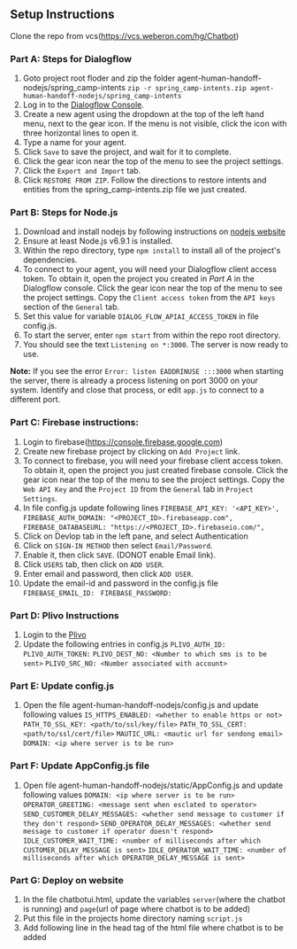 ## Setup Instructions

Clone the repo from vcs(https://vcs.weberon.com/hg/Chatbot)

### Part A: Steps for Dialogflow
1. Goto project root floder and zip the folder agent-human-handoff-nodejs/spring_camp-intents
		`zip -r spring_camp-intents.zip agent-human-handoff-nodejs/spring_camp-intents`
2. Log in to the [Dialogflow Console](https://console.api.ai).
3. Create a new agent using the dropdown at the top of the left hand menu, next to the gear icon.
If the menu is not visible, click the icon with three horizontal lines to open it.
4. Type a name for your agent.
5. Click `Save` to save the project, and wait for it to complete.
6. Click the gear icon near the top of the menu to see the project settings.
7. Click the `Export and Import` tab.
8. Click `RESTORE FROM ZIP`. Follow the directions to restore intents and entities from the
spring_camp-intents.zip file we just created.

### Part B: Steps for Node.js
1. Download and install nodejs by following instructions on [nodejs website](https://nodejs.org)
2. Ensure at least Node.js v6.9.1 is installed.
3. Within the repo directory, type `npm install` to install all of the project's dependencies.
4. To connect to your agent, you will need your Dialogflow client access token. To obtain it, open the project you
created in *Part A* in the Dialogflow console. Click the gear icon near the top of the menu to see the
project settings. Copy the `Client access token` from the `API keys` section of the `General` tab.
5. Set this value for variable `DIALOG_FLOW_APIAI_ACCESS_TOKEN` in file config.js.
6. To start the server, enter `npm start` from within the repo root directory.
7. You should see the text `Listening on *:3000`. The server is now ready to use.

**Note:** If you see the error `Error: listen EADDRINUSE :::3000` when starting the server, there is
already a process listening on port 3000 on your system. Identify and close that process, or edit `app.js`
to connect to a different port.

### Part C: Firebase instructions:
1. Login to firebase(https://console.firebase.google.com)
2. Create new firebase project by clicking on `Add Project` link.
3. To connect to firebase, you will need your firebase client access token. To obtain it, open the project you
just created firebase console. Click the gear icon near the top of the menu to see the
project settings. Copy the `Web API Key` and the `Project ID` from the `General` tab in `Project Settings`.
4. In file config.js update following lines
    `FIREBASE_API_KEY: '<API_KEY>',`
    `FIREBASE_AUTH_DOMAIN: "<PROJECT_ID>.firebaseapp.com",`
    `FIREBASE_DATABASEURL: "https://<PROJECT_ID>.firebaseio.com/",`
5. Click on Devlop tab in the left pane, and select Authentication
6. Click on `SIGN-IN METHOD` then select `Email/Password`.
7. Enable it, then click `SAVE`. (DONOT enable Email link).
8. Click `USERS` tab, then click on `ADD USER`.
9. Enter email and password, then click `ADD USER`.
10. Update the email-id and password in the config.js file
   `FIREBASE_EMAIL_ID: `
   `FIREBASE_PASSWORD: `

### Part D: Plivo Instructions
1. Login to the [Plivo](https://manage.plivo.com/)
2. Update the following entries in config.js
	`PLIVO_AUTH_ID:`
	`PLIVO_AUTH_TOKEN:`
	`PLIVO_DEST_NO: <Number to which sms is to be sent>`
	`PLIVO_SRC_NO: <Number associated with account>`

### Part E: Update config.js
1. Open the file agent-human-handoff-nodejs/config.js and update following values
	`IS_HTTPS_ENABLED: <whether to enable https or not>`
	`PATH_TO_SSL_KEY: <path/to/ssl/key/file>`
	`PATH_TO_SSL_CERT: <path/to/ssl/cert/file>`
	`MAUTIC_URL: <mautic url for sendong email>`
	`DOMAIN: <ip where server is to be run>`

### Part F: Update AppConfig.js file
1. Open file agent-human-handoff-nodejs/static/AppConfig.js and update following values
	`DOMAIN: <ip where server is to be run>`
	`OPERATOR_GREETING: <message sent when esclated to operator>`
	`SEND_CUSTOMER_DELAY_MESSAGES: <whether send message to customer if they don't respond>`
	`SEND_OPERATOR_DELAY_MESSAGES: <whether send message to customer if operator doesn't respond>`
	`IDLE_CUSTOMER_WAIT_TIME: <number of milliseconds after which CUSTOMER_DELAY_MESSAGE is sent>`
	`IDLE_OPERATOR_WAIT_TIME: <number of milliseconds after which OPERATOR_DELAY_MESSAGE is sent>`


### Part G: Deploy on website
1. In the file chatbotui.html, update the variables `server`(where the chatbot is running) and `page`(url of page where chatbot is to be added)
2. Put this file in the projects home directory naming `script.js`
3. Add following line in the head tag of the html file where chatbot is to be added
   <script src="/script.js"></script>


